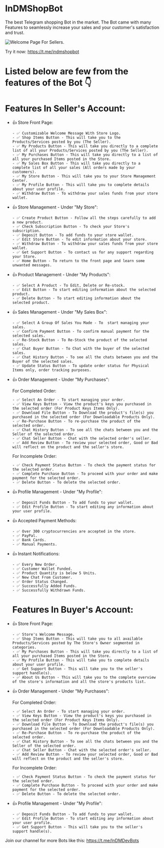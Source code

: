# InDMShopBot

The best Telegram shopping Bot in the market.
The Bot came with many Features to seamlessly increase your sales and your customer's satisfaction and trust.


![Welcome Page For Sellers](https://user-images.githubusercontent.com/147909393/321912610-968c8b32-b5f6-4c9e-808b-f7f35e566674.jpeg).



Try it now: https://t.me/indmshopbot

# Listed below are few from the features of the Bot 👇



# Features In Seller's Account:
- 👍 Store Front Page:

      - ✅ Customizable Welcome Message With Store Logo.
      - ✅ Shop Items Button - This will take you to the Products/Services posted by you (The Seller).
      - ✅ My Products Button - This will take you directly to a complete list of all your Products/Services posted by you (The Seller).
      - ✅ My Purchases Button - This will take you directly to a list of all your purchased Items posted in the Store.
      - ✅ My Sales Box Button - This will take you directly to a complete list of all your sales (All orders made by your customers).
      - ✅ My Store Button - This will take you to your Store Management Center.
      - ✅ My Profile Button - This will take you to complete details about your user profile.
      - ✅ Withdraw Button - To withdraw your sales funds from your store wallet.



- 👍 Store Management - Under "My Store":

      - ✅ Create Product Button - Follow all the steps carefully to add a new product.
      - ✅ Check Subscription Button - To check your Store's subscription.
      - ✅ Deposit Button - To add funds to your store wallet.
      - ✅ Edit Store Button - To edit information about your store.
      - ✅ Withdraw Button - To withdraw your sales funds from your store wallet.
      - ✅ Get Support Button - To contact us for any support regarding your Store.
      - ✅ Home Button - To return to the front page and learn some unwanted messages.



- 👍 Product Management - Under "My Products":

      - ✅ Select A Product - To Edit, Delete or Re-stock.
      - ✅ Edit Button - To start editing information about the selected product.
      - ✅ Delete Button - To start editing information about the selected product.



- 👍 Sales Management - Under "My Sales Box":

      - ✅ Select A Group Of Sales You Made - To  start managing your sales.
      - ✅ Confirm Payment Button - To confirm manual payment for the selected sales.
      - ✅ Re-Stock Button - To Re-Stock the product of the selected sales.
      - ✅ Chat Buyer Button - To Chat with the buyer of the selected sales.
      - ✅ Chat History Button - To see all the chats between you and the Buyer of the selected sales.
      - ✅ Update Status Button - To update order status for Physical Items only, order tracking purposes.



- 👍 Order Management - Under "My Purchases":

  For Completed Order:
  
      - ✅ Select An Order - To start managing your order.
      - ✅ View Keys Button - View the product's keys you purchased in the selected order (For Product Keys Items Only).
      - ✅ Download File Button - To Download the product's file(s) you purchased in the selected order (For Downloadable Products Only).
      - ✅ Re-Purchase Button - To re-purchase the product of the selected order.
      - ✅ Chat History Button - To see all the chats between you and the Seller of the selected order.
      - ✅ Chat Seller Button - Chat with the selected order's seller.
      - ✅ Add Review Button - To review your selected order, Good or Bad will reflect on the product and the seller's store.

  For Incomplete Order:
  
      - ✅ Check Payment Status Button - To check the payment status for the selected order.
      - ✅ Complete Purchase Button - To proceed with your order and make payment for the selected order.
      - ✅ Delete Button - To delete the selected order.



- 👍 Profile Management - Under "My Profile":

      - ✅ Deposit Funds Button - To add funds to your wallet.
      - ✅ Edit Profile Button - To start editing any information about your user profile.



- 👍 Accepted Payment Methods:

      - ✅ Over 300 cryptocurrencies are accepted in the store.
      - ✅ PayPal.
      - ✅ Bank Cards.
      - ✅ Manual Payments.



- 👍 Instant Notifications:

      - ✅ Every New Order.
      - ✅ Customer Wallet Funded.
      - ✅ Product Quantity is below 5 Units.
      - ✅ New Chat From Customer.
      - ✅ Order Status Changed.
      - ✅ Successfully Added Funds.
      - ✅ Successfully Withdrawn Funds.




  # Features In Buyer's Account:

- 👍 Store Front Page:

      - ✅ Store's Welcome Message.
      - ✅ Shop Items Button - This will take you to all available Products/Services posted by The Store's Owner segmented in categories.
      - ✅ My Purchases Button - This will take you directly to a list of all your purchased Items posted in the Store.
      - ✅ My Profile Button - This will take you to complete details about your user profile.
      - ✅ Get Support Button - This will take you to the seller's support handle(s).
      - ✅ About Us Button - This will take you to the complete overview of the store's information and all the store's products list.



- 👍 Order Management - Under "My Purchases":

  For Completed Order:
  
      - ✅ Select An Order - To start managing your order.
      - ✅ View Keys Button - View the product's keys you purchased in the selected order (For Product Keys Items Only).
      - ✅ Download File Button - To Download the product's file(s) you purchased in the selected order (For Downloadable Products Only).
      - ✅ Re-Purchase Button - To re-purchase the product of the selected order.
      - ✅ Chat History Button - To see all the chats between you and the Seller of the selected order.
      - ✅ Chat Seller Button - Chat with the selected order's seller.
      - ✅ Add Review Button - To review your selected order, Good or Bad will reflect on the product and the seller's store.

  For Incomplete Order:
  
      - ✅ Check Payment Status Button - To check the payment status for the selected order.
      - ✅ Complete Purchase Button - To proceed with your order and make payment for the selected order.
      - ✅ Delete Button - To delete the selected order.



- 👍 Profile Management - Under "My Profile":

      - ✅ Deposit Funds Button - To add funds to your wallet.
      - ✅ Edit Profile Button - To start editing any information about your user profile.
      - ✅ Get Support Button - This will take you to the seller's support handle(s).

Join our channel for more Bots like this: https://t.me/InDMDevBots

